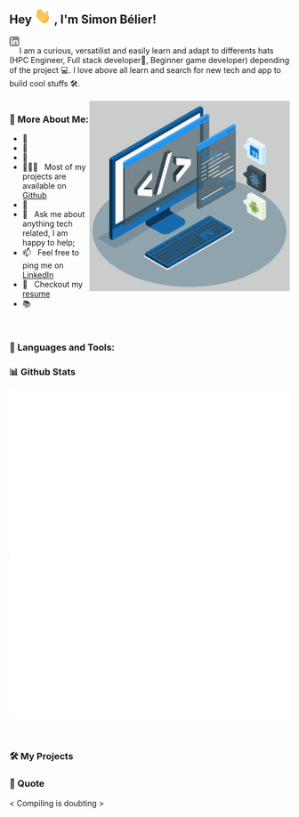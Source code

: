 ## Hey <img  src="https://raw.githubusercontent.com/ABSphreak/ABSphreak/master/gifs/Hi.gif" width="30px"> , I'm Simon Bélier!

<a href='https://www.linkedin.com/in/simon-b%C3%A9lier-1a2535295'><img align='left' alt="linkedin" src="https://raw.githubusercontent.com/Big-Ouden/Big-Ouden/main/assets/linkedin.svg" height='18px'/></a>

<br>
I am a curious, versatilist and easily learn and adapt to differents hats (HPC Engineer, Full stack developer📱, Beginner game developer) depending of the project 💻. I love above all learn and search for new tech and app to build cool stuffs 🛠️.

<br/>
<br/>

<img align="right" alt="GIF" src="https://raw.githubusercontent.com/Big-Ouden/Big-Ouden/main/techstack.gif" width="360px"/>
  
### 🧐 More About Me:

- 🔭 &nbsp;
- 🤝 &nbsp;
- 🌱 &nbsp;
- 👨🏻‍💻 &nbsp; Most of my projects are available on [Github](https://github.com/Big-Ouden?tab=repositories)
- 🎨 &nbsp;
- 💬 &nbsp; Ask me about anything tech related, I am happy to help;
- 📫 &nbsp; Feel free to ping me on [LinkedIn](https://www.linkedin.com/in/simon-b%C3%A9lier-1a2535295)
- 📝 &nbsp; Checkout my [resume]()
- 📚 &nbsp;

<br>

### 🔨 Languages and Tools:

<a href="arch" target="_blank"> <img align="left" src="" alt="" height="42px"/> </a>
<a href="debian" target="_blank"> <img align="left" src="" alt="" height="42px"/> </a>
<a href="scilab" target="_blank"> <img align="left" src="" alt="" height="42px"/> </a>
<a href="python" target="_blank"> <img align="left" src="" alt="" height="42px"/> </a>
<a href="c" target="_blank"> <img align="left" src="" alt="" height="42px"/> </a>
<a href="c++" target="_blank"> <img align="left" src="" alt="" height="42px"/> </a>
<a href="godot" target="_blank"> <img align="left" src="" alt="" height="42px"/> </a>
<a href="js" target="_blank"> <img align="left" src="" alt="" height="42px"/> </a>
<a href="html" target="_blank"> <img align="left" src="" alt="" height="42px"/> </a>
<a href="css" target="_blank"> <img align="left" src="" alt="" height="42px"/> </a>
<a href="ocaml" target="_blank"> <img align="left" src="" alt="" height="42px"/> </a>
<a href="git" target="_blank"> <img align="left" src="" alt="" height="42px"/> </a>
<a href="bash" target="_blank"> <img align="left" src="" alt="" height="42px"/> </a>
<a href="java" target="_blank"> <img align="left" src="" alt="" height="42px"/> </a>

### 📊 Github Stats

<!-- TODO : follow this tuto in order to have stats-->
<a href='https://github.com/rahul-jha98/github-stats-transparent'>
  
![Stats Overview](https://raw.githubusercontent.com/rahul-jha98/github-stats-transparent/output/generated/overview.svg)
![Most Used Languages](https://raw.githubusercontent.com/rahul-jha98/github-stats-transparent/output/generated/languages.svg)

</a>

<br>

### 🛠️ My Projects

### 📝 Quote

< Compiling is doubting >

